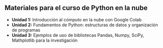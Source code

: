 ## Materiales para el curso de Python en la nube

* **Unidad 1:** Introducción al cómputo en la nube con Google Colab
* **Unidad 2:** Fundamentos de Python: estructuras de datos y organización de programas
* **Unidad 3:** Ejemplos de uso de bibliotecas Pandas, Numpy, SciPy, Mathplotlib para la investigación
